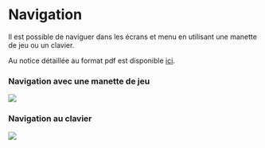 # Navigation

Il est possible de naviguer dans les écrans et menu en utilisant une manette de jeu ou un clavier.

Au notice détaillée au format pdf est disponible [ici](http://retrobat.ovh/notice/notice.pdf).

### **Navigation avec une manette de jeu**

![](https://i.imgur.com/Rs1OOFO.png)



### **Navigation au clavier**

![](https://i.imgur.com/wFOTSLo.png)

